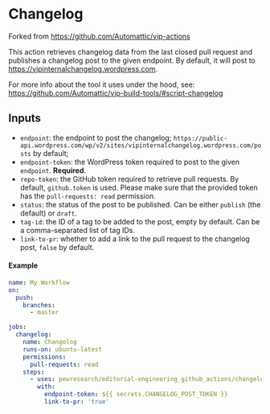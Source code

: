 # Changelog

Forked from https://github.com/Automattic/vip-actions

This action retrieves changelog data from the last closed pull request and publishes a changelog post to the given endpoint. By default, it will post to https://vipinternalchangelog.wordpress.com.

For more info about the tool it uses under the hood, see: https://github.com/Automattic/vip-build-tools/#script-changelog

## Inputs

  * `endpoint`: the endpoint to post the changelog; `https://public-api.wordpress.com/wp/v2/sites/vipinternalchangelog.wordpress.com/posts` by default;
  * `endpoint-token`: the WordPress token required to post to the given `endpoint`. **Required**.
  * `repo-token`: the GitHub token required to retrieve pull requests. By default, `github.token` is used. Please make sure that the provided token has the `pull-requests: read` permission.
  * `status`: the status of the post to be published. Can be either `publish` (the default) or `draft`.
  * `tag-id`: the ID of a tag to be added to the post, empty by default. Can be a comma-separated list of tag IDs.
  * `link-to-pr`: whether to add a link to the pull request to the changelog post, `false` by default.

#### Example

```yaml
name: My Workflow
on:
  push:
    branches:
      - master

jobs:
  changelog:
    name: Changelog
    runs-on: ubuntu-latest
    permissions:
      pull-requests: read
    steps:
      - uses: pewresearch/editorial-engineering_github_actions/changelog@trunk
        with:
          endpoint-token: ${{ secrets.CHANGELOG_POST_TOKEN }}
          link-to-pr: 'true'
```
